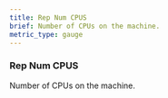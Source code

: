```yaml
---
title: Rep Num CPUS
brief: Number of CPUs on the machine.
metric_type: gauge
---
```


### Rep Num CPUS

Number of CPUs on the machine.